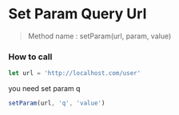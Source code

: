 # Set Param Query Url
> Method name : setParam(url, param, value)

### How to call
```javascript
let url = 'http://localhost.com/user'
```
you need set param q
```javascript
setParam(url, 'q', 'value')
```